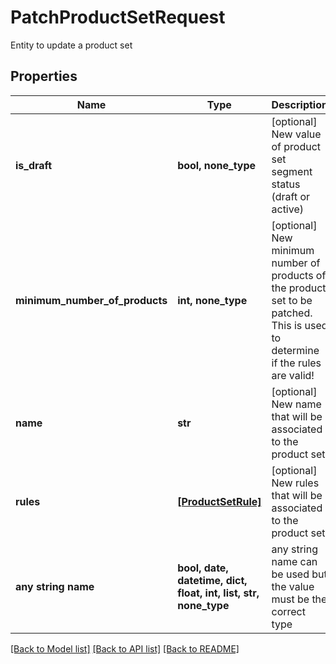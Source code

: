 # PatchProductSetRequest

Entity to update a product set

## Properties
Name | Type | Description | Notes
------------ | ------------- | ------------- | -------------
**is_draft** | **bool, none_type** | [optional] New value of product set segment status (draft or active) | [optional] 
**minimum_number_of_products** | **int, none_type** | [optional] New minimum number of products of the product set to be patched. This is used to determine if the rules are valid! | [optional] 
**name** | **str** | [optional]  New name that will be associated to the product set | [optional] 
**rules** | [**[ProductSetRule]**](ProductSetRule.md) | [optional] New rules that will be associated to the product set | [optional] 
**any string name** | **bool, date, datetime, dict, float, int, list, str, none_type** | any string name can be used but the value must be the correct type | [optional]

[[Back to Model list]](../README.md#documentation-for-models) [[Back to API list]](../README.md#documentation-for-api-endpoints) [[Back to README]](../README.md)


